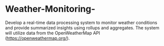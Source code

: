 # Weather-Monitoring-
Develop a real-time data processing system to monitor weather conditions and provide summarized insights using rollups and aggregates. The system will utilize data from the OpenWeatherMap API (https://openweathermap.org/).
